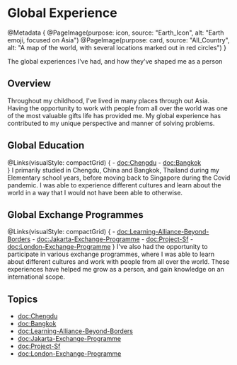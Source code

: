 # Global Experience

@Metadata {
    @PageImage(purpose: icon, source: "Earth_Icon", alt: "Earth emoji, focused on Asia")
    @PageImage(purpose: card, source: "All_Country", alt: "A map of the world, with several locations marked out in red circles")
}

The global experiences I've had, and how they've shaped me as a person

## Overview

Throughout my childhood, I've lived in many places through out Asia. Having the opportunity to work with people from all over the world was
one of the most valuable gifts life has provided me. My global experience has contributed to my unique perspective and manner of solving
problems.

## Global Education
@Links(visualStyle: compactGrid) {
    - <doc:Chengdu>
    - <doc:Bangkok>    
}
I primarily studied in Chengdu, China and Bangkok, Thailand during my Elementary school years, before moving back to Singapore during the Covid
pandemic. I was able to experience different cultures and learn about the world in a way that I would not have been able to otherwise.

## Global Exchange Programmes
@Links(visualStyle: compactGrid) {
    - <doc:Learning-Alliance-Beyond-Borders>
    - <doc:Jakarta-Exchange-Programme>
    - <doc:Project-Sf>
    - <doc:London-Exchange-Programme>
}
I've also had the opportunity to participate in various exchange programmes, where I was able to learn about different cultures and work with
people from all over the world. These experiences have helped me grow as a person, and gain knowledge on an international scope.

## Topics
- <doc:Chengdu>
- <doc:Bangkok>
- <doc:Learning-Alliance-Beyond-Borders>
- <doc:Jakarta-Exchange-Programme>
- <doc:Project-Sf>
- <doc:London-Exchange-Programme>
